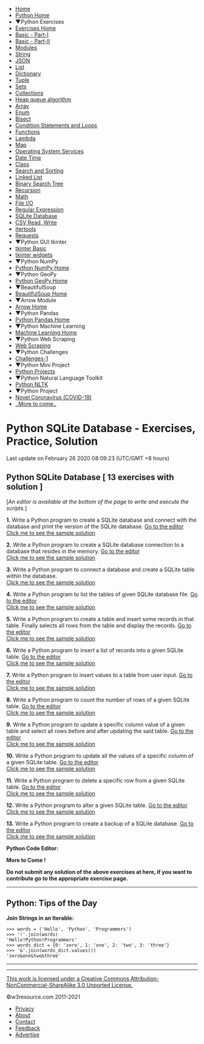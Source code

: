  

 

- [Home](/index.php)
- [Python Home](/python/python-tutorial.php)
- ▼Python Exercises
- [Exercises Home](/python-exercises/)
- [Basic - Part-I](/python-exercises/python-basic-exercises.php)
- [Basic - Part-II](/python-exercises/basic/)
- [Modules](/python-exercises/modules/index.php)
- [String](/python-exercises/string/)
- [JSON](/python-exercises/python-json-index.php)
- [List](/python-exercises/list/)
- [Dictionary](/python-exercises/dictionary/)
- [Tuple](/python-exercises/tuple/)
- [Sets](/python-exercises/sets/)
- [Collections](/python-exercises/collections/index.php)
- [Heap queue algorithm](/python-exercises/heap-queue-algorithm/index.php)
- [Array](/python-exercises/array/)
- [Enum](/python-exercises/enum/)
- [Bisect](/python-exercises/bisect/)
- [Condition Statements and Loops](/python-exercises/python-conditional-statements-and-loop-exercises.php)
- [Functions](/python-exercises/python-functions-exercises.php)
- [Lambda](/python-exercises/lambda/index.php)
- [Map](/python-exercises/map/index.php)
- [Operating System Services](/python-exercises/os/index.php)
- [Date Time](/python-exercises/date-time-exercise/index.php)
- [Class](/python-exercises/class-exercises/index.php)
- [Search and Sorting](/python-exercises/data-structures-and-algorithms/index.php)
- [Linked List](/python-exercises/data-structures-and-algorithms/python-linked-list.php)
- [Binary Search Tree](/python-exercises/data-structures-and-algorithms/python-binary-search-tree-index.php)
- [Recursion](/python-exercises/data-structures-and-algorithms/python-recursion.php)
- [Math](/python-exercises/math/index.php)
- [File I/O](/python-exercises/file/index.php)
- [Regular Expression](/python-exercises/re/index.php)
- [SQLite Database](/python-exercises/sqlite/index.php)
- [CSV Read, Write](/python-exercises/csv/index.php)
- [Itertools](/python-exercises/itertools/index.php)
- [Requests](/python-exercises/requests/index.php)
- ▼Python GUI tkinter
- [tkinter Basic](/python-exercises/tkinter/index-basic.php)
- [tkinter widgets](/python-exercises/tkinter/index.php)
- ▼Python NumPy
- [Python NumPy Home](/python-exercises/numpy/index.php)
- ▼Python GeoPy
- [Python GeoPy Home](/python-exercises/geopy/index.php)
- ▼BeautifulSoup
- [BeautifulSoup Home](/python-exercises/BeautifulSoup/index.php)
- ▼Arrow Module
- [Arrow Home](/python-exercises/arrow/index.php)
- ▼Python Pandas
- [Python Pandas Home](/python-exercises/pandas/index.php)
- ▼Python Machine Learning
- [Machine Learning Home](/machine-learning/scikit-learn/iris/index.php)
- ▼Python Web Scraping
- [Web Scraping](/python-exercises/web-scraping/index.php)
- ▼Python Challenges
- [Challenges-1](/python-exercises/challenges/1/index.php)
- ▼Python Mini Project
- [Python Projects](/projects/python/index.php)
- ▼Python Natural Language Toolkit
- [Python NLTK](/python-exercises/nltk/index.php)
- ▼Python Project
- [Novel Coronavirus (COVID-19)](/python-exercises/project/covid-19/index.php)
- [..More to come..]()

# Python SQLite Database - Exercises, Practice, Solution

Last update on February 26 2020 08:09:23 (UTC/GMT +8 hours)

<span class="underline"></span>

<span class="underline"></span>

## Python SQLite Database \[ 13 exercises with solution \]

\[_An editor is available at the bottom of the page to write and execute the scripts._\]

**1.** Write a Python program to create a SQLite database and connect with the database and print the version of the SQLite database. [Go to the editor](#EDITOR)  
[Click me to see the sample solution](python-sqlite-exercise-1.php)

**2.** Write a Python program to create a SQLite database connection to a database that resides in the memory. [Go to the editor](#EDITOR)  
[Click me to see the sample solution](python-sqlite-exercise-2.php)

**3.** Write a Python program to connect a database and create a SQLite table within the database.  
[Click me to see the sample solution](python-sqlite-exercise-3.php)

**4.** Write a Python program to list the tables of given SQLite database file. [Go to the editor](#EDITOR)  
[Click me to see the sample solution](python-sqlite-exercise-4.php)

**5.** Write a Python program to create a table and insert some records in that table. Finally selects all rows from the table and display the records. [Go to the editor](#EDITOR)  
[Click me to see the sample solution](python-sqlite-exercise-5.php)

**6.** Write a Python program to insert a list of records into a given SQLite table. [Go to the editor](#EDITOR)  
[Click me to see the sample solution](python-sqlite-exercise-6.php)

**7.** Write a Python program to insert values to a table from user input. [Go to the editor](#EDITOR)  
[Click me to see the sample solution](python-sqlite-exercise-7.php)

**8.** Write a Python program to count the number of rows of a given SQLite table. [Go to the editor](#EDITOR)  
[Click me to see the sample solution](python-sqlite-exercise-8.php)

**9.** Write a Python program to update a specific column value of a given table and select all rows before and after updating the said table. [Go to the editor](#EDITOR)  
[Click me to see the sample solution](python-sqlite-exercise-9.php)

**10.** Write a Python program to update all the values of a specific column of a given SQLite table. [Go to the editor](#EDITOR)  
[Click me to see the sample solution](python-sqlite-exercise-10.php)

**11.** Write a Python program to delete a specific row from a given SQLite table. [Go to the editor](#EDITOR)  
[Click me to see the sample solution](python-sqlite-exercise-11.php)

**12.** Write a Python program to alter a given SQLite table. [Go to the editor](#EDITOR)  
[Click me to see the sample solution](python-sqlite-exercise-12.php)

**13.** Write a Python program to create a backup of a SQLite database. [Go to the editor](#EDITOR)  
[Click me to see the sample solution](python-sqlite-exercise-13.php)

**Python Code Editor:**

**More to Come !**

**Do not submit any solution of the above exercises at here, if you want to contribute go to the appropriate exercise page.**

---

<span class="underline"></span>

## Python: Tips of the Day

**Join Strings in an Iterable:**

    >>> words = ('Hello', 'Python', 'Programmers')
    >>> '!'.join(words)
    'Hello!Python!Programmers'
    >>> words_dict = {0: 'zero', 1: 'one', 2: 'two', 3: 'three'}
    >>> '&'.join(words_dict.values())
    'zero&one&two&three'

---

 

---

<span class="underline"></span>

<span class="underline"></span>

<span class="underline"></span>

[This work is licensed under a Creative Commons Attribution-NonCommercial-ShareAlike 3.0 Unported License.](https://creativecommons.org/licenses/by-nc-sa/3.0/deed.en_US)

©w3resource.com 2011-2021

- [Privacy](https://www.w3resource.com/privacy.php)
- [About](https://www.w3resource.com/about.php)
- [Contact](https://www.w3resource.com/contact.php)
- [Feedback](https://www.w3resource.com/feedback.php)
- [Advertise](https://www.w3resource.com/advertise.php)
